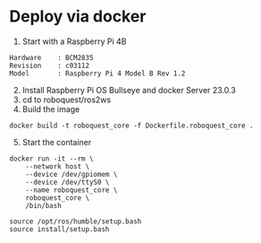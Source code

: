 # Deploy via docker

1. Start with a Raspberry Pi 4B
```
Hardware    : BCM2835
Revision    : c03112
Model       : Raspberry Pi 4 Model B Rev 1.2
```
2. Install Raspberry Pi OS Bullseye and docker Server 23.0.3
3. cd to roboquest/ros2ws
4. Build the image
```
docker build -t roboquest_core -f Dockerfile.roboquest_core .
```
5. Start the container
```
docker run -it --rm \
    --network host \
    --device /dev/gpiomem \
    --device /dev/ttyS0 \
    --name roboquest_core \
    roboquest_core \
    /bin/bash

source /opt/ros/humble/setup.bash
source install/setup.bash
